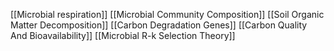 [[Microbial respiration]]
[[Microbial Community Composition]]
[[Soil Organic Matter Decomposition]]
[[Carbon Degradation Genes]]
[[Carbon Quality And Bioavailability]]
[[Microbial R-k Selection Theory]]
